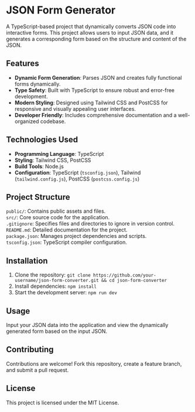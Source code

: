 # JSON Form Generator
A TypeScript-based project that dynamically converts JSON code into interactive forms. This project allows users to input JSON data, and it generates a corresponding form based on the structure and content of the JSON.  

## Features  
- **Dynamic Form Generation**: Parses JSON and creates fully functional forms dynamically.  
- **Type Safety**: Built with TypeScript to ensure robust and error-free development.  
- **Modern Styling**: Designed using Tailwind CSS and PostCSS for responsive and visually appealing user interfaces.  
- **Developer Friendly**: Includes comprehensive documentation and a well-organized codebase.  

## Technologies Used  
- **Programming Language**: TypeScript  
- **Styling**: Tailwind CSS, PostCSS  
- **Build Tools**: Node.js  
- **Configuration**: TypeScript (`tsconfig.json`), Tailwind (`tailwind.config.js`), PostCSS (`postcss.config.js`)  

## Project Structure  
`public/`: Contains public assets and files.  
`src/`: Core source code for the application.  
`.gitignore`: Specifies files and directories to ignore in version control.  
`README.md`: Detailed documentation for the project.  
`package.json`: Manages project dependencies and scripts.  
`tsconfig.json`: TypeScript compiler configuration.  

## Installation  
1. Clone the repository: `git clone https://github.com/your-username/json-form-converter.git && cd json-form-converter`  
2. Install dependencies: `npm install`  
3. Start the development server: `npm run dev`  

## Usage  
Input your JSON data into the application and view the dynamically generated form based on the input JSON.  

## Contributing  
Contributions are welcome! Fork this repository, create a feature branch, and submit a pull request.  

## License  
This project is licensed under the MIT License.
